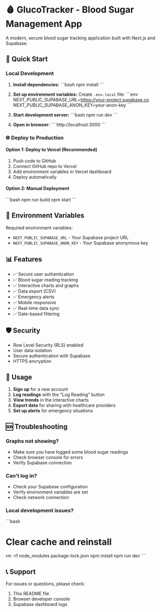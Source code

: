 # 🩸 GlucoTracker - Blood Sugar Management App

A modern, secure blood sugar tracking application built with Next.js and Supabase.

## 🚀 Quick Start

### Local Development

1. **Install dependencies:**
   \`\`\`bash
   npm install
   \`\`\`

2. **Set up environment variables:**
   Create `.env.local` file:
   \`\`\`env
   NEXT_PUBLIC_SUPABASE_URL=https://your-project.supabase.co
   NEXT_PUBLIC_SUPABASE_ANON_KEY=your-anon-key
   \`\`\`

3. **Start development server:**
   \`\`\`bash
   npm run dev
   \`\`\`

4. **Open in browser:**
   \`\`\`
   http://localhost:3000
   \`\`\`

### 🌐 Deploy to Production

#### Option 1: Deploy to Vercel (Recommended)
1. Push code to GitHub
2. Connect GitHub repo to Vercel
3. Add environment variables in Vercel dashboard
4. Deploy automatically

#### Option 2: Manual Deployment
\`\`\`bash
npm run build
npm start
\`\`\`

## 🔧 Environment Variables

Required environment variables:
- `NEXT_PUBLIC_SUPABASE_URL` - Your Supabase project URL
- `NEXT_PUBLIC_SUPABASE_ANON_KEY` - Your Supabase anonymous key

## 📊 Features

- ✅ Secure user authentication
- ✅ Blood sugar reading tracking
- ✅ Interactive charts and graphs
- ✅ Data export (CSV)
- ✅ Emergency alerts
- ✅ Mobile responsive
- ✅ Real-time data sync
- ✅ Date-based filtering

## 🛡️ Security

- Row Level Security (RLS) enabled
- User data isolation
- Secure authentication with Supabase
- HTTPS encryption

## 📱 Usage

1. **Sign up** for a new account
2. **Log readings** with the "Log Reading" button
3. **View trends** in the interactive charts
4. **Export data** for sharing with healthcare providers
5. **Set up alerts** for emergency situations

## 🆘 Troubleshooting

### Graphs not showing?
- Make sure you have logged some blood sugar readings
- Check browser console for errors
- Verify Supabase connection

### Can't log in?
- Check your Supabase configuration
- Verify environment variables are set
- Check network connection

### Local development issues?
\`\`\`bash
# Clear cache and reinstall
rm -rf node_modules package-lock.json
npm install
npm run dev
\`\`\`

## 📞 Support

For issues or questions, please check:
1. This README file
2. Browser developer console
3. Supabase dashboard logs
